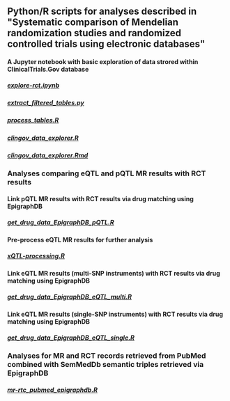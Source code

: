 ## Python/R scripts for analyses described in "Systematic comparison of Mendelian randomization studies and randomized controlled trials using electronic databases"

#### A Jupyter notebook with basic exploration of data strored within ClinicalTrials.Gov database
##### [explore-rct.ipynb](https://github.com/marynias/mr-rct/blob/master/explore-rct.ipynb)

##### [extract_filtered_tables.py](https://github.com/marynias/mr-rct/blob/master/extract_filtered_tables.py) 

##### [process_tables.R](https://github.com/marynias/mr-rct/blob/master/process_tables.R)

##### [clingov_data_explorer.R](https://github.com/marynias/mr-rct/blob/master/clingov_data_explorer.R)

##### [clingov_data_explorer.Rmd](https://github.com/marynias/mr-rct/blob/master/clingov_data_explorer.Rmd)

### Analyses comparing eQTL and pQTL MR results with RCT results

#### Link pQTL MR results with RCT results via drug matching using EpigraphDB
##### [get_drug_data_EpigraphDB_pQTL.R](https://github.com/marynias/mr-rct/blob/master/get_drug_data_EpigraphDB_pQTL.R)

#### Pre-process eQTL MR results for further analysis
##### [xQTL-processing.R](https://github.com/marynias/mr-rct/blob/master/xQTL-processing.R)
#### Link eQTL MR results (multi-SNP instruments) with RCT results via drug matching using EpigraphDB
##### [get_drug_data_EpigraphDB_eQTL_multi.R](https://github.com/marynias/mr-rct/blob/master/get_drug_data_EpigraphDB_eQTL_multi.R)
#### Link eQTL MR results (single-SNP instruments) with RCT results via drug matching using EpigraphDB
##### [get_drug_data_EpigraphDB_eQTL_single.R](https://github.com/marynias/mr-rct/blob/master/get_drug_data_EpigraphDB_eQTL_single.R)

### Analyses for MR and RCT records retrieved from PubMed combined with SemMedDb semantic triples retrieved via EpigraphDB

##### [mr-rtc_pubmed_epigraphdb.R](https://github.com/marynias/mr-rct/blob/master/mr-rtc_pubmed_epigraphdb.R)

